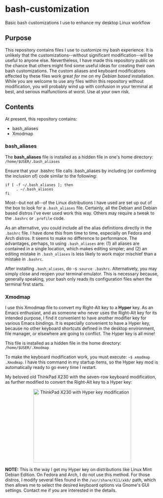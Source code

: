 # bash-customization
Basic bash customizations I use to enhance my desktop Linux workflow

## Purpose
This repository contains files I use to customize my bash experience. It is unlikely that the customizations--without significant modification--will be useful to anyone else. Nevertheless, I have made this repository public on the chance that others might find some useful ideas for creating their own bash customizations. The custom aliases and keyboard modifications effected by these files work great *for me* on my *Debian based* installation. While you are welcome to use any files within this repository without modification, you will probably wind up with confusion in your terminal at best, and serious malfunctions at worst. Use at your own risk.

## Contents
At present, this repository contains:
- bash_aliases
- Xmodmap

### bash_aliases
The **bash_aliases** file is installed as a hidden file in one's home directory: `/home/$USER/.bash_aliases`

Ensure that your .bashrc file calls .bash_aliases by including (or confirming the inclusion of) code similar to the following:

    if [ -f ~/.bash_aliases ]; then
         . ~/.bash_aliases
    fi

Most--but not all--of the Linux distributions I have used are set up out of the box to look for a `.bash_aliases` file. Certainly, all the Debian and Debian based distros I've ever used work this way. Others may require a tweak to the `.bashrc` or `.profile` code. 

As an alternative, you could include all the alias definitions directly in the `.bashrc` file. I have done this from time to time, especially on Fedora and Arch distros. It seems to make no difference to performance. The advantages, perhaps, to using `.bash_aliases` are: (1) all aliases are contained in a single location, which makes editing simpler; and (2) an editing mistake in `.bash_aliases` is less likely to work major mischief than a mistake in `.bashrc`.

After installing `.bash_aliases`, do `~$ source .bashrc`. Alternatively, you may simply close and reopen your terminal emulator. This is necessary because, generally speaking, your bash only reads its configuration files when the terminal first starts. 

### Xmodmap

I use this Xmodmap file to convert my Right-Alt key to a **Hyper** key. As an Emacs enthusiast, and as someone who never uses the Right-Alt key for its intended purpose, I find it convenient to have another modifier key for various Emacs bindings. It is especially convenient to have a Hyper key, because no other keyboard shortcuts defined in the desktop environment, file manager, or elsewhere are going to conflict. The Hyper key is all mine!

This file is installed as a hidden file in the home directory: `/home/$USER/.Xmodmap`

To make the keyboard modification work, you must execute: `~$ xmodmap .Xmodmap`. I have this command in my startup items, so the Hyper key mod is automatically ready to go every time I restart.

My beloved old ThinkPad X230 with the seven-row keyboard modification, as further modified to convert the Right-Alt key to a Hyper key:
<p align="center">
    <img src="https://user-images.githubusercontent.com/102623234/162591619-2b3b84d1-23a8-46f3-bcac-04099bb35b41.jpg"
     alt="ThinkPad X230 with Hyper key modification"
     title="Lenovo ThinkPad X230 (modified)"    
     style="width: 320px;height: 240px">
</p>

**NOTE:** This is the way I get my Hyper key on distributions like Linux Mint Debian Edition. On Fedora and Arch, I do not use this method. For those distros, I modify several files found in the `/usr/share/X11/xkb/` path, which then allows me to select the desired keyboard options via Gnome's GUI settings. Contact me if you are interested in the details. 
